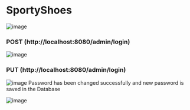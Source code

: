 # SportyShoes
![image](https://user-images.githubusercontent.com/72086679/205678409-7fe030b1-b982-4ccd-8db6-8e1a1ce10a76.png)


### POST (http://localhost:8080/admin/login)
![image](https://user-images.githubusercontent.com/72086679/205676432-70082b5a-32ec-4d48-9125-6871b03f878a.png)
### PUT (http://localhost:8080/admin/login)
![image](https://user-images.githubusercontent.com/72086679/205677171-31fb0d27-2950-4fad-ba9d-32ca36b33b99.png)
Password has been changed successfully and new password is saved in the Database

![image](https://user-images.githubusercontent.com/72086679/205677876-a9b5b3a1-704f-402f-921d-f2b9af33335b.png)

